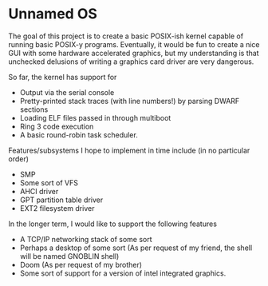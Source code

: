 # Unnamed OS

The goal of this project is to create a basic POSIX-ish kernel capable of running basic POSIX-y programs. Eventually, it would be fun to create a nice GUI with some hardware accelerated graphics, but my understanding is that unchecked delusions of writing a graphics card driver are very dangerous.

So far, the kernel has support for
* Output via the serial console
* Pretty-printed stack traces (with line numbers!) by parsing DWARF sections
* Loading ELF files passed in through multiboot
* Ring 3 code execution
* A basic round-robin task scheduler.

Features/subsystems I hope to implement in time include (in no particular order)

* SMP
* Some sort of VFS
* AHCI driver
* GPT partition table driver
* EXT2 filesystem driver

In the longer term, I would like to support the following features

* A TCP/IP networking stack of some sort
* Perhaps a desktop of some sort (As per request of my friend, the shell will be named GNOBLIN shell)
* Doom (As per request of my brother)
* Some sort of support for a version of intel integrated graphics.

